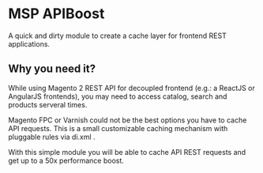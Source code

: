 # MSP APIBoost

A quick and dirty module to create a cache layer for frontend REST applications.

## Why you need it?

While using Magento 2 REST API for decoupled frontend (e.g.: a ReactJS or AngularJS frontends), you may need to access catalog, search and products serveral times.

Magento FPC or Varnish could not be the best options you have to cache API requests.
This is a small customizable caching mechanism with pluggable rules via di.xml .

With this simple module you will be able to cache API REST requests and get up to a 50x performance boost.
